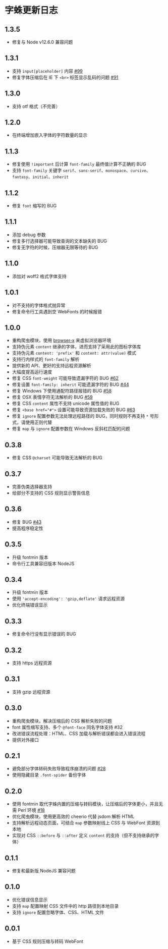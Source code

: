 # 字蛛更新日志

## 1.3.5

* 修复与 Node v12.6.0 兼容问题

## 1.3.1

* 支持 `input[placeholder]` 内容 [#99](https://github.com/aui/font-spider/issues/99)
* 修复字体压缩后在 IE 下 `<br>` 标签显示乱码的问题 [#91](https://github.com/aui/font-spider/issues/91)

## 1.3.0

* 支持 otf 格式（不完善）

## 1.2.0

* 在终端增加嵌入字体的字符数量的显示

## 1.1.3

* 修复使用 `!important` 后计算 `font-family` 最终值计算不正确的 BUG
* 支持 `font-family` 关键字 `serif`、`sans-serif`、`monospace`、`cursive`、`fantasy`、`initial`、`inherit`

## 1.1.2

* 修复 `font` 缩写的 BUG

## 1.1.1

* 添加 debug 参数
* 修复多行选择器可能导致查询的文本缺失的 BUG
* 修复无字符的时候，压缩器无限等待的 BUG

## 1.1.0

* 添加对 woff2 格式字体支持

## 1.0.1

* 对不支持的字体格式抛异常
* 修复命令行工具遇到空 WebFonts 的时候报错

## 1.0.0

* 重构爬虫模块，使用 [browser-x](https://github.com/aui/browser-x) 来虚拟浏览器环境
* 支持伪元素 `content` 继承的字体，进而支持了采用此的图标字体库
* 支持伪元素 `content: 'prefix'` 和 `content: attr(value)` 模式
* 支持行内样式的 `font-family` 解析
* 提供新的 API、更好的支持远程资源解析
* 大幅度提高运行速度 
* 修复 CSS `font-weight` 可能导致遗漏字符的 BUG [#62](https://github.com/aui/font-spider/issues/62)
* 修复设置 `font-family: inherit` 可能遗漏字符的 BUG [#44](https://github.com/aui/font-spider/issues/44)
* 修复 Windows 下使用通配符路径报错的 BUG [#58](https://github.com/aui/font-spider/issues/58)
* 修复 OSX 表情字符无法解析的 BUG [#59](https://github.com/aui/font-spider/issues/59)
* 修复 CSS `content` 属性不支持 unicode 属性值的 BUG
* 修复 `<base href="#">` 设置可能导致资源加载失败的 BUG [#63](https://github.com/aui/font-spider/issues/63)
* 修复 `ignore` 配置参数无法处理远程路径的 BUG，同时规则不再支持 `*` 号形式，请使用正则代替
* 修复 `map` 与 `ignore` 配置参数在 Windows 反斜杠匹配的问题

## 0.3.8

* 修复 CSS `@charset` 可能导致无法解析的 BUG

## 0.3.7

* 完善伪类选择器支持
* 给部分不支持的 CSS 规则显示警告信息

## 0.3.6

* 修复 BUG [#43](https://github.com/aui/font-spider/issues/43)
* 提高程序稳定性

## 0.3.5

* 升级 fontmin 版本
* 命令行工具兼容旧版本 NodeJS

## 0.3.4

* 升级 fontmin 版本
* 使用 `'accept-encoding': 'gzip,deflate'` 请求远程资源
* 优化终端错误显示

## 0.3.3

* 修复命令行没有显示错误的 BUG

## 0.3.2

* 支持 https 远程资源

## 0.3.1

* 支持 gzip 远程资源

## 0.3.0

* 重构爬虫模块，解决压缩后的 CSS 解析失败的问题
* font 属性缩写支持、多个 `@font-face` 同名字体支持 #32
* 改进错误流程处理：HTML、CSS 加载与解析错误都会进入错误流程
* 提供对外接口

## 0.2.1

* 避免部分字体转码失败导致程序崩溃的问题 [#28](https://github.com/aui/font-spider/issues/28)
* 使用隐藏目录 `.font-spider` 备份字体

## 0.2.0

* 使用 fontmin 取代字蛛内置的压缩与转码模块，让压缩后的字体更小，并且无需 Perl 环境 [#18](https://github.com/aui/font-spider/issues/18)
* 优化爬虫模块，使用更高效的 cheerio 代替 jsdom 解析 HTML
* 支持解析远程动态页面，可结合 `map` 参数映射线上 CSS 与 WebFont 资源到本地
* 实现对 CSS `::before` 与 `::after` 定义 `content` 的支持（但不支持继承的字体）

## 0.1.1

* 修复和最新版 NodeJS 兼容问题

## 0.1.0

* 优化错误信息显示
* 支持 `map` 配置映射 CSS 文件中的 http 路径到本地目录
* 支持 `ignore` 配置忽略字体、CSS、HTML 文件
  
## 0.0.1

* 基于 CSS 规则压缩与转码 WebFont